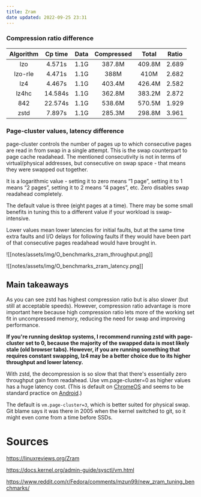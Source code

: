 ```yaml
---
title: Zram
date updated: 2022-09-25 23:31
---
```


### Compression ratio difference

| Algorithm | Cp time | Data | Compressed |  Total | Ratio |
| :-------: | :-----: | :--: | :--------: | :----: | :---: |
|    lzo    |  4.571s | 1.1G |   387.8M   | 409.8M | 2.689 |
|  lzo-rle  |  4.471s | 1.1G |    388M    |  410M  | 2.682 |
|    lz4    |  4.467s | 1.1G |   403.4M   | 426.4M | 2.582 |
|   lz4hc   | 14.584s | 1.1G |   362.8M   | 383.2M | 2.872 |
|    842    | 22.574s | 1.1G |   538.6M   | 570.5M | 1.929 |
|    zstd   |  7.897s | 1.1G |   285.3M   | 298.8M | 3.961 |

### Page-cluster values, latency difference

page-cluster controls the number of pages up to which consecutive pages are read in from swap in a single attempt. This is the swap counterpart to page cache readahead. The mentioned consecutivity is not in terms of virtual/physical addresses, but consecutive on swap space - that means they were swapped out together.

It is a logarithmic value - setting it to zero means “1 page”, setting it to 1 means “2 pages”, setting it to 2 means “4 pages”, etc. Zero disables swap readahead completely.

The default value is three (eight pages at a time). There may be some small benefits in tuning this to a different value if your workload is swap-intensive.

Lower values mean lower latencies for initial faults, but at the same time extra faults and I/O delays for following faults if they would have been part of that consecutive pages readahead would have brought in.

![[notes/assets/img/O_benchmarks_zram_throughput.png]]

![[notes/assets/img/O_benchmarks_zram_latency.png]]

## Main takeaways

As you can see zstd has highest compression ratio but is also slower (but still at acceptable speeds). However, compression ratio advantage is more important here because high compression ratio lets more of the working set fit in uncompressed memory, reducing the need for swap and improving performance.

**If you're running desktop systems, I recommend running zstd with page-cluster set to 0, because the majority of the swapped data is most likely stale (old browser tabs). However, if you are running something that requires constant swapping, lz4 may be a better choice due to its higher throughput and lower latency.**

With zstd, the decompression is so slow that that there's essentially zero throughput gain from readahead. Use vm.page-cluster=0 as higher values has a huge latency cost. (This is default on [ChromeOS](https://bugs.chromium.org/p/chromium/issues/detail?id=263561#c16=) and seems to be standard practice on [Android](https://cs.android.com/search?q=page-cluster&start=21).)

The default is `vm.page-cluster=3`, which is better suited for physical swap. Git blame says it was there in 2005 when the kernel switched to git, so it might even come from a time before SSDs.

# Sources

<https://linuxreviews.org/Zram>

<https://docs.kernel.org/admin-guide/sysctl/vm.html>

<https://www.reddit.com/r/Fedora/comments/mzun99/new_zram_tuning_benchmarks/>
